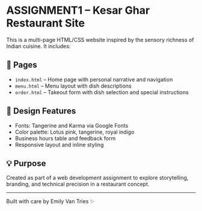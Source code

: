 # ASSIGNMENT1 – Kesar Ghar Restaurant Site

This is a multi-page HTML/CSS website inspired by the sensory richness of Indian cuisine. It includes:

## 🌿 Pages
- `index.html` – Home page with personal narrative and navigation
- `menu.html` – Menu layout with dish descriptions
- `order.html` – Takeout form with dish selection and special instructions

## 🎨 Design Features
- Fonts: Tangerine and Karma via Google Fonts
- Color palette: Lotus pink, tangerine, royal indigo
- Business hours table and feedback form
- Responsive layout and inline styling

## 💡 Purpose
Created as part of a web development assignment to explore storytelling, branding, and technical precision in a restaurant concept.

---

Built with care by Emily Van Tries ✨